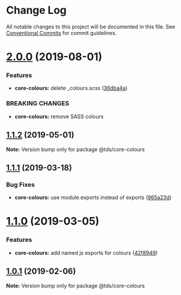 # Change Log

All notable changes to this project will be documented in this file.
See [Conventional Commits](https://conventionalcommits.org) for commit guidelines.

# [2.0.0](https://github.com/telusdigital/tds/compare/@tds/core-colours@1.1.2...@tds/core-colours@2.0.0) (2019-08-01)


### Features

* **core-colours:** delete _colours.scss ([36dba4a](https://github.com/telusdigital/tds/commit/36dba4a))


### BREAKING CHANGES

* **core-colours:** remove SASS colours





## [1.1.2](https://github.com/telusdigital/tds/compare/@tds/core-colours@1.1.1...@tds/core-colours@1.1.2) (2019-05-01)

**Note:** Version bump only for package @tds/core-colours





## [1.1.1](https://github.com/telusdigital/tds/compare/@tds/core-colours@1.1.0...@tds/core-colours@1.1.1) (2019-03-18)


### Bug Fixes

* **core-colours:** use module.exports instead of exports ([965a23d](https://github.com/telusdigital/tds/commit/965a23d))





# [1.1.0](https://github.com/telusdigital/tds/compare/@tds/core-colours@1.0.1...@tds/core-colours@1.1.0) (2019-03-05)


### Features

* **core-colours:** add named js exports for colours ([42f8949](https://github.com/telusdigital/tds/commit/42f8949))





## [1.0.1](https://github.com/telusdigital/tds/compare/@tds/core-colours@1.0.0...@tds/core-colours@1.0.1) (2019-02-06)

**Note:** Version bump only for package @tds/core-colours
